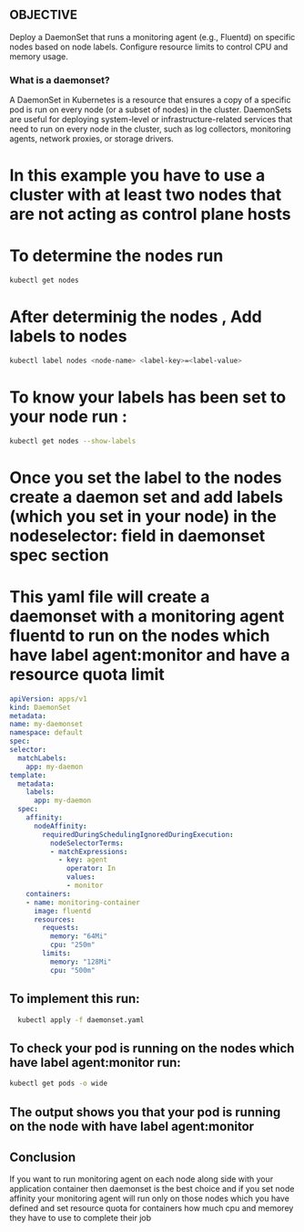## OBJECTIVE
   Deploy a DaemonSet that runs a monitoring agent (e.g., Fluentd) on     specific nodes based on node labels. Configure resource limits to control CPU and memory usage.

### What is a daemonset?
A DaemonSet in Kubernetes is a resource that ensures a copy of a specific pod is run on every node (or a subset of nodes) in the cluster. DaemonSets are useful for deploying system-level or infrastructure-related services that need to run on every node in the cluster, such as log collectors, monitoring agents, network proxies, or storage drivers.

# In this example you have to use a cluster with at least two nodes that are not acting as control plane hosts

   # To determine the nodes run
```bash
kubectl get nodes
```

# After determinig the nodes , Add labels to nodes
  ```bash
  kubectl label nodes <node-name> <label-key>=<label-value>
  ```
# To know your labels has been set to your node run :
  ```bash
  kubectl get nodes --show-labels
  ```
# Once you set the label to the nodes create a daemon set and add labels (which you set in your node) in the nodeselector: field in daemonset spec section 
# This yaml file will create a daemonset with a monitoring agent fluentd to run on the nodes which have label agent:monitor and have a resource quota limit    
  
  ```yaml
apiVersion: apps/v1
kind: DaemonSet
metadata:
  name: my-daemonset
  namespace: default
spec:
  selector:
    matchLabels:
      app: my-daemon
  template:
    metadata:
      labels:
        app: my-daemon
    spec:
      affinity:
        nodeAffinity:
          requiredDuringSchedulingIgnoredDuringExecution:
            nodeSelectorTerms:
            - matchExpressions:
              - key: agent
                operator: In
                values:
                - monitor
      containers:
      - name: monitoring-container
        image: fluentd
        resources:
          requests:
            memory: "64Mi"
            cpu: "250m"
          limits:
            memory: "128Mi"
            cpu: "500m"
```
## To implement this run:
 ```bash
   kubectl apply -f daemonset.yaml
   ```
## To check your pod is running on the nodes which have label agent:monitor run:
```bash
kubectl get pods -o wide
```
## The output shows you that your pod is running on the node with have label agent:monitor    

## Conclusion
  If you want to run monitoring agent on each node along side with your application container then daemonset is the best choice and if you set node affinity your monitoring agent will run only on those nodes which you have defined and set resource quota for containers how much cpu and memorey they have to use to complete their job
